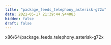 ```yaml
---
title: "package_feeds_telephony_asterisk-g72x"
date: 2021-05-17 21:39:44.944083
hidden: false
draft: false
---
```


x86/64/package_feeds_telephony_asterisk-g72x

